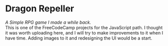 # Dragon Repeller
_A Simple RPG game I made a while back._  
This is one of the FreeCodeCamp projects for the JavaScript path.
I thought it was worth uploading here, and I will try to make improvements to it when I have time. Adding images to it and redesigning the UI would be a start.
